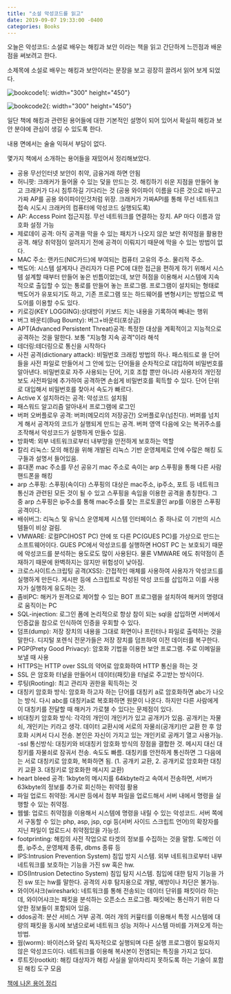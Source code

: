 ```yaml
---
title: "소설 악성코드를 읽고"
date: 2019-09-07 19:33:00 -0400
categories: Books
---
```


오늘은 악성코드: 소설로 배우는 해킹과 보안 이라는 책을 읽고 간단하게 느낀점과 배운점을 써보려고 한다.

소제목에 소설로 배우는 해킹과 보안이라는 문장을 보고 굉장히 끌려서 읽어 보게 되었다.

![bookcode1](http://dsol0115.github.io/dspage/assets/images/bookcode1.jpg){: width="300" height="450"}



![bookcode2](http://dsol0115.github.io/dspage/assets/images/bookcode2.jpg){: width="300" height="450"}

일단 책에 해킹과 관련된 용어들에 대한 기본적인 설명이 되어 있어서 확실히 해킹과 보안 분야에 관심이 생길 수 있도록 한다.

내용 면에서는 술술 익혀서 부담이 없다. 

몇가지 책에서 소개하는 용어들을 재밌어서 정리해보았다.

- 공용 무선인터넷 보안이 취약, 금융거래 하면 안됨
- 허니팟: 크래커가 들어올 수 있는 덫을 만드는 것. 해킹하기 쉬운 지점을 만들어 놓고 크래커가 다시 침투하길 기다리는 것 (공용 와이파이 이름을 다른 것으로 바꾸고 가짜 AP를 공용 와이파이인것처럼 위장. 크래커가 가짜API를 통해 무선 네트워크 접속 시도시 크래커의 컴퓨터에 악성코드 실행되도록)
- AP: Access Point 접근지점. 무선 네트워크를 연결하는 장치. AP 마다 이름과 암호화 설정 가능
- 제로데이 공격: 아직 공격을 막을 수 있는 패치가 나오지 않은 보안 취약점을 활용한 공격. 해당 취약점이 알려지기 전에 공격이 이뤄지기 때문에 막을 수 있는 방법이 없다.
- MAC 주소: 랜카드(NIC카드)에 부여되는 컴퓨터 고유의 주소. 물리적 주소.
- 백도어: 시스템 설계자나 관리자가 다른 PC에 대한 접근을 편하게 하기 위해서 시스템 설계할 때부터 만들어 놓은 빈틈이었는데, 보안 허점을 이용해서 시스템에 지속적으로 출입할 수 있는 통로를 만들어 놓는 프로그램. 프로그램이 설치되는 형태로 백도어가 유포되기도 하고, 기존 프로그램 또는 하드웨어를 변형시키는 방법으로 백도어를 이용할 수도 있다.
- 키로깅(KEY LOGGING):상대방이 키보드 치는 내용을 기록하여 빼내는 행위
- 버그 바운티(Bug Bounty): 버그+바운티(포상금)
- APT(Advanced Persistent Threat)공격: 특정한 대상을 계획적이고 지능적으로 공격하는 것을 말한다. 보통 "지능형 지속 공격"이라 해석
- 테더링:테더링으로 통신을 시작하다
- 사전 공격(dictionary attack): 비밀번호 크래킹 방법의 하나. 패스워드로 쓸 단어들을 사전 파일로 만들어서 그 안에 있는 단어들을 순차적으로 대입하여 비밀번호를 알아낸다. 비밀번호로 자주 사용되는 단어, 기호 조합 뿐만 아니라 사용자의 개인정보도 사전파일에 추가하여 공격하면 손쉽게 비밀번호를 획득할 수 있다. 단어 단위로 대입해서 비밀번호를 찾아서 속도가 빠르다.
- Active X 설치하라는 공격: 악성코드 설치됨
- 패스워드 알고리즘 알아내서 프로그램에 로그인
- 버퍼 오버플로우 공격: 버퍼(메모리의 저장공간) 오버플로우(넘친다). 버퍼를 넘치게 해서 공격자의 코드가 실행되게 만드는 공격. 버퍼 영역 다음에 오는 복귀주소를 조작해서 악성코드가 실행하게 만들수 있음.
- 방화벽: 외부 네트워크로부터 내부망을 안전하게 보호하는 역할
- 칼리 리눅스: 모의 해킹을 위해 개발된 리눅스 기반 운영체제로 안에 수많은 해킹 도구들과 설명서 들어있음. 
- 휴대폰 mac 주소를 무선 공유기 mac 주소로 속이는 arp 스푸핑을 통해 다른 사람 핸드폰을 해킹
- arp 스푸핑: 스푸핑(속이다) 스푸핑의 대상은 mac주소, ip주소, 포트 등 네트워크 통신과 관련된 모든 것이 될 수 있고 스푸핑을 속임을 이용한 공격을 총칭한다. 그 중 arp 스푸핑은 ip주소를 통해 mac주소를 찾는 프로토콜인 arp를 이용한 스푸핑 공격이다.
- 배쉬버그: 리눅스 및 유닉스 운영체제 시스템 인터페이스 중 하나로 이 기반의 시스템들이 비상 걸림.
- VMWARE: 로컬PC(HOST PC) 안에 또 다른 PC(GUES PC)를 가상으로 만드는 소프트웨어이다. GUES PC에서 악성코드를 실행하면 HOST PC 는 보호되기 때문에 악성코드를 분석하는 용도로도 많이 사용된다. 물론 VMWARE 에도 취약점이 존재하기 때문에 완벽하지는 않지만 위험성이 낮아짐.
- 크로스사이트스크립팅 공격(XSS): 간접적인 매체를 사용하여 사용자가 악성코드를 실행하게 만든다. 게시판 등에 스크립트로 작성된 악성 코드를 삽입하고 이를 사용자가 실행하게 유도하는 것.
- 좀비PC: 해커가 원격으로 제어할 수 있는 BOT 프로그램을 설치하여 해커의 명령대로 움직이는 PC
- SQL-injection: 로그인 폼에 논리적으로 항상 참이 되는 sql을 삽입하면 서버에서 인증값을 참으로 인식하여 인증을 우회할 수 있다.
- 덤프(dump): 저장 장치의 내용을 그대로 화면이나 프린터나 파일로 출력하는 것을 말한다. 디지털 포렌식 전문가들은 저장 장치를 덤프하여 이전 데이터를 복구한다.
- PGP(Prety Good Privacy): 암호화 기법을 이용한 보안 프로그램. 주로 이메일을 보낼 때 사용
- HTTPS는 HTTP over SSL의 약어로 암호화하여 HTTP 통신을 하는 것
- SSL 은 암호화 터널을 만들어서 데이터(패킷)을 터널로 주고받는 방식이다. 
- 루팅(Rooting): 최고 관리자 권한을 획득하는 것
- 대칭키 암호화 방식: 암호화 하고자 하는 단어를 대칭키 a로 암호화하면 abc가 나오는 방식. 다시 abc를 대칭키a로 복호화하면 원문이 나온다. 하지만 다른 사람에게 이 대칭키를 전달할 때 해커가 가로챌 수 있다는 문제점이 있다.
- 비대칭키 암호화 방식: 각각의 개인이 개인키가 있고 공개키가 있음. 공개키는 자물쇠, 개인키는 키라고 생각. 데이터 교환시에 서로의 자물쇠(공개키)만 교환 한 후 암호화 시켜서 다시 전송. 본인은 자신이 가지고 있는 개인키로 공캐기 열고 사용가능.
-ssl 통신방식: 대칭키와 비대칭키 암호화 방식의 장점을 결합한 것. 메시지 대신 대칭키를 자물쇠로 잠궈서 전송. 속도도 빠름. 대칭키를 안전하게 통신하면 그 다음에는 서로 대칭키로 암호화, 복화하면 됨.
(1. 공개키 교환, 2. 공개키로 암호화한 대칭키 교환 3. 대칭키로 암호화한 메시지 교환)
- heart bleed 공격: 1kbyte의 메시지를 64kbyte라고 속여서 전송하면, 서버가 63kbyte의 정보를 추가로 회신하는 취약점 활용
- 파일 업로드 취약점: 게시판 등에서 첨부 파일을 업로드해서 서버 내에서 명령을 실행할 수 있는 취약점.
- 웹쉘: 업로드 취약점을 이용해서 시스템에 명령을 내릴 수 있는 악성코드. 서버 쪽에서 구동할 수 있는 php, asp, jsp, cgi 등(서버 사이드 스크립트 언어)의 확장자를 지닌 파일이 업로드시 취약점있을 가능성.
- footprinting: 해킹의 사전 작업으로 타겟의 정보를 수집하는 것을 말함. 도메인 이름, ip주소, 운영체제 종류, dbms 종류 등
- IPS:Intrusion Prevention System) 침입 방지 시스템. 외부 네트워크로부터 내부 네트워크를 보호하는 기능을 가진 sw 혹은 hw. 
- IDS(Intrusion Detectino System) 침입 탐지 시스템. 침입에 대한 탐지 기능을 가진 sw 또는 hw를 말한다. 공격의 사후 탐지용으로 개발, 예방이나 차단은 불가능.
- 와이어샤크(wireshark): 네트워크를 통해 전송되는 데이터 단위를 패킷이라 하는데, 와이어샤크는 패킷을 분석하는 오픈소스 프로그램. 패킷에는 통신하기 위한 다양한 정보들이 포함되어 있음.
- ddos공격: 분산 서비스 거부 공격. 여러 개의 커뮾터를 이용해서 특정 시스템에 대량의 패킷을 동시에 보냄으로써 네트워크 성능 저하나 시스템 마비를 가져오게 하는 방법. 
- 웜(worm): 바이러스와 달리 독자적으로 실행되며 다른 실행 프로그램이 필요하지 않은 악성코드이다. 네트워크를 이용해 복사본이 전염되는 특징을 가지고 있다.
- 루트킷(rootkit): 해킹 대상자가 해킹 사실을 알아차리지 못하도록 하는 기술이 포함된 해킹 도구 모음


[책에 나온 용어 정리](http://dsol0115.github.io/dspage/assets/악성코드를_읽고.txt)

